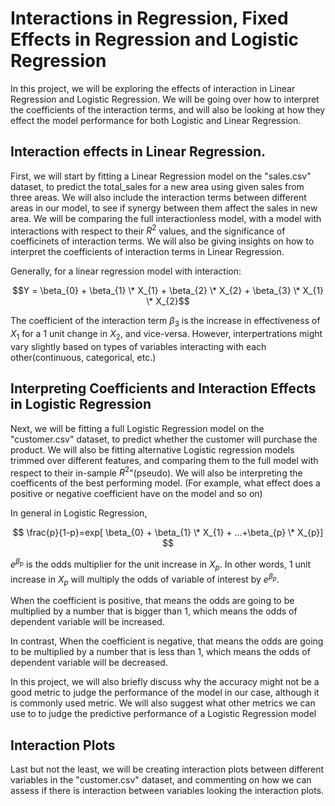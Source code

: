# Interactions in Regression, Fixed Effects in Regression and Logistic Regression

In this project, we will be exploring the effects of interaction in Linear Regression and Logistic Regression. We will be going over how to interpret the coefficients of the interaction terms, and will also be looking at how they effect the model performance for both Logistic and Linear Regression.

## Interaction effects in Linear Regression. 
First, we will start by fitting a Linear Regression model on the "sales.csv" dataset, to predict the total_sales for a new area using given sales from three areas. We will also include the interaction terms between different areas in our model, to see if synergy between them affect the sales in new area. We will be comparing the full interactionless model, with a model with interactions with respect to their $R^{2}$ values, and the significance of  coefficinets of interaction terms. We will also be giving insights on how to interpret the coefficients of interaction terms in Linear Regression. 

Generally, for a linear regression model with interaction:

$$Y = \beta_{0} + \beta_{1} \* X_{1} + \beta_{2} \* X_{2} + \beta_{3} \* X_{1} \* X_{2}$$

The coefficient of the interaction term $\beta_{3}$ is the increase in effectiveness of $X_{1}$ for a 1 unit change in $X_{2}$, and vice-versa. However, interpertrations might vary slightly based on types of variables interacting with each other(continuous, categorical, etc.)

## Interpreting Coefficients and Interaction Effects in Logistic Regression 
Next, we will be fitting a full Logistic Regression model on the "customer.csv" dataset, to predict whether the customer will purchase the product. We will also be fitting alternative Logistic regression models trimmed over different features, and comparing them to the full model with respect to their in-sample $R^{2}$"(pseudo). We will also be interpreting the coefficents of the best performing model. (For example, what effect does a positive or negative coefficient have on the model and so on)

In general in Logistic Regression,

$$ \frac{p}{1-p}=exp[ \beta_{0} + \beta_{1} \* X_{1} + ...+\beta_{p} \* X_{p}] $$

$e^{\beta_{p}}$ is the odds multiplier for the unit increase in $X_{p}$. In other words, 1 unit increase in  $X_{p}$ will multiply the odds of variable of interest by $e^{\beta_{p}}$.

When the coefficient is positive, that means the odds are going to be multiplied by a number that is bigger than 1, which means the odds of dependent variable will be increased.

In contrast, When the coefficient is negative, that means the odds are going to be multiplied by a number that is less than 1, which means the odds of dependent variable will be decreased.

In this project, we will also briefly discuss why the accuracy might not be a good metric to judge the performance of the model in our case, although it is commonly used metric. We will also suggest what other metrics we can use to to judge the predictive performance of a Logistic Regression model

## Interaction Plots
Last but not the least, we will be creating interaction plots between different variables in the "customer.csv" dataset, and commenting on how we can assess if there is interaction between variables looking the interaction plots. 
